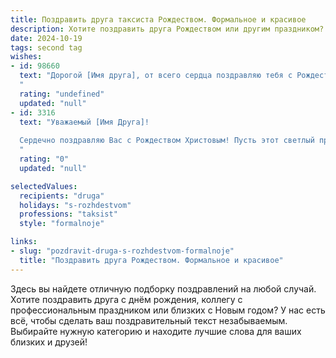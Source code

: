 ```yaml
---
title: Поздравить друга таксиста Рождеством. Формальное и красивое
description: Хотите поздравить друга Рождеством или другим праздником? Наш ИИ создаст незабываемое поздравление, а вы обязательно выделитесь среди других.  
date: 2024-10-19
tags: second tag
wishes:
- id: 98660
  text: "Дорогой [Имя друга], от всего сердца поздравляю тебя с Рождеством Христовым! Желаю тебе в этот светлый праздник мира, добра, благополучия и успехов в твоей непростой, но важной работе таксиста. Пусть Рождество принесёт тебе радость, уют в дом и спокойствие на дорогах.  Счастья тебе и твоим близким!
  "
  rating: "undefined"
  updated: "null"
- id: 3316
  text: "Уважаемый [Имя Друга]!
  
  Сердечно поздравляю Вас с Рождеством Христовым! Пусть этот светлый праздник наполнит Ваш дом теплом и радостью, подарит мир и благополучие. Желаю Вам крепкого здоровья, удачи на дорогах и благодарных пассажиров.
  "
  rating: "0"
  updated: "null"

selectedValues:
  recipients: "druga"
  holidays: "s-rozhdestvom"
  professions: "taksist"
  style: "formalnoje"

links:
- slug: "pozdravit-druga-s-rozhdestvom-formalnoje"
  title: "Поздравить друга Рождеством. Формальное и красивое"
---
```


Здесь вы найдете отличную подборку поздравлений на любой случай. 
Хотите поздравить друга с днём рождения, коллегу с профессиональным праздником или близких с Новым годом? У нас есть всё, чтобы сделать ваш поздравительный текст незабываемым. Выбирайте нужную категорию и находите лучшие слова для ваших близких и друзей!
